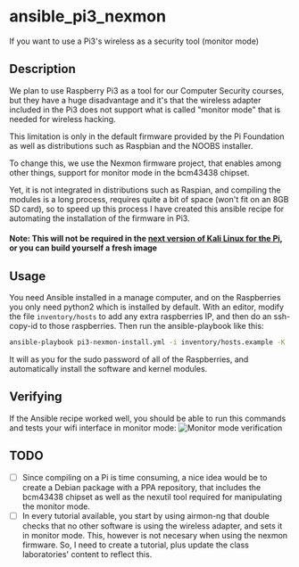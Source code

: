 # ansible_pi3_nexmon
If you want to use a Pi3's wireless as a security tool (monitor mode)

## Description

We plan to use Raspberry Pi3 as a tool for our Computer Security courses, but they have a huge disadvantage and it's that the wireless adapter included in the Pi3 does not support what is called "monitor mode" that is needed for wireless hacking.

This limitation is only in the default firmware provided by the Pi Foundation as well as distributions such as Raspbian and the NOOBS installer.

To change this, we use the Nexmon firmware project, that enables among other things, support for monitor mode in the bcm43438 chipset.

Yet, it is not integrated in distributions such as Raspian, and compiling the modules is a long process, requires quite a bit of space (won't fit on an 8GB SD card), so to speed up this process I have created this ansible recipe for automating the installation of the firmware in Pi3.

#### Note: This will not be required in the [next version of Kali Linux for the Pi](https://github.com/offensive-security/kali-arm-build-scripts/pull/92), or you can build yourself a fresh image

## Usage

You need Ansible installed in a manage computer, and on the Raspberries you only need python2 which is installed by default.
With an editor, modify the file ```inventory/hosts``` to add any extra raspberries IP, and then do an ssh-copy-id to those raspberries.
Then run the ansible-playbook like this:

```bash
ansible-playbook pi3-nexmon-install.yml -i inventory/hosts.example -K
```
It will as you for the sudo password of all of the Raspberries, and automatically install the software and kernel modules.

## Verifying

If the Ansible recipe worked well, you should be able to run this commands and tests your wifi interface in monitor mode:
![Monitor mode verification](https://github.com/fede2cr/ansible_pi3_nexmon/blob/master/doc/img/pi3-nexmon-verify.gif "Monitor mode verification")

## TODO

- [ ] Since compiling on a Pi is time consuming, a nice idea would be to create a Debian package with a PPA repository, that includes the bcm43438 chipset as well as the nexutil tool required for manipulating the monitor mode.
- [ ] In every tutorial available, you start by using airmon-ng that double checks that no other software is using the wireless adapter, and sets it in monitor mode. This, however is not necesary when using the nexmon firmware. So, I need to create a tutorial, plus update the class laboratories' content to reflect this.
